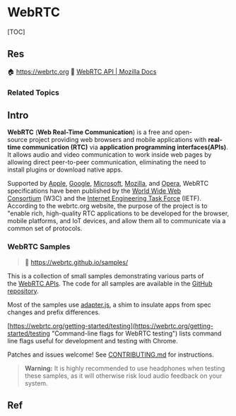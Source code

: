 # WebRTC

[TOC]



## Res
🏠 https://webrtc.org
📂 [WebRTC API | Mozilla Docs](https://developer.mozilla.org/en-US/docs/Web/API/WebRTC_API)


### Related Topics



## Intro
**WebRTC** (**Web Real-Time Communication**) is a free and open-source project providing web browsers and mobile applications with **real-time communication (RTC)** via **application programming interfaces(APIs)**. It allows audio and video communication to work inside web pages by allowing direct peer-to-peer communication, eliminating the need to install plugins or download native apps.

Supported by [Apple](https://en.wikipedia.org/wiki/Apple_Inc. "Apple Inc."), [Google](https://en.wikipedia.org/wiki/Google "Google"), [Microsoft](https://en.wikipedia.org/wiki/Microsoft "Microsoft"), [Mozilla](https://en.wikipedia.org/wiki/Mozilla "Mozilla"), and [Opera](https://en.wikipedia.org/wiki/Opera_Software "Opera Software"), WebRTC specifications have been published by the [World Wide Web Consortium](https://en.wikipedia.org/wiki/World_Wide_Web_Consortium "World Wide Web Consortium") (W3C) and the [Internet Engineering Task Force](https://en.wikipedia.org/wiki/Internet_Engineering_Task_Force "Internet Engineering Task Force") (IETF).
According to the webrtc.org website, the purpose of the project is to "enable rich, high-quality RTC applications to be developed for the browser, mobile platforms, and IoT devices, and allow them all to communicate via a common set of protocols.


### WebRTC Samples
> 🔗 https://webrtc.github.io/samples/

This is a collection of small samples demonstrating various parts of the [WebRTC APIs](https://developer.mozilla.org/en-US/docs/Web/API/WebRTC_API). The code for all samples are available in the [GitHub repository](https://github.com/webrtc/samples).

Most of the samples use [adapter.js](https://github.com/webrtc/adapter), a shim to insulate apps from spec changes and prefix differences.

[https://webrtc.org/getting-started/testing](https://webrtc.org/getting-started/testing "Command-line flags for WebRTC testing") lists command line flags useful for development and testing with Chrome.

Patches and issues welcome! See [CONTRIBUTING.md](https://github.com/webrtc/samples/blob/gh-pages/CONTRIBUTING.md) for instructions.

> **Warning:** It is highly recommended to use headphones when testing these samples, as it will otherwise risk loud audio feedback on your system.



## Ref
[WebRTC | WikiPedia]: https://en.wikipedia.org/wiki/WebRTC

